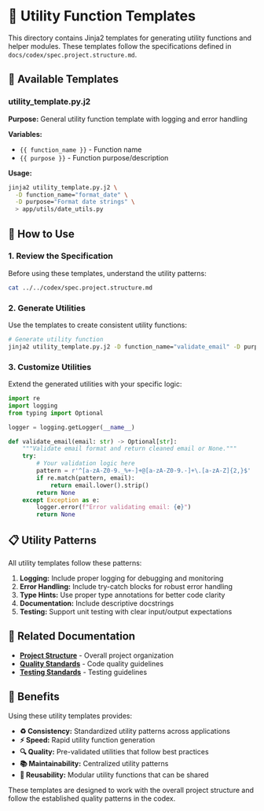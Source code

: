 # 🔧 Utility Function Templates

This directory contains Jinja2 templates for generating utility functions and helper modules. These templates follow the specifications defined in `docs/codex/spec.project.structure.md`.

## 📁 Available Templates

### utility_template.py.j2
**Purpose:** General utility function template with logging and error handling

**Variables:**
- `{{ function_name }}` - Function name
- `{{ purpose }}` - Function purpose/description

**Usage:**
```bash
jinja2 utility_template.py.j2 \
  -D function_name="format_date" \
  -D purpose="Format date strings" \
  > app/utils/date_utils.py
```

## 🚀 How to Use

### 1. **Review the Specification**
Before using these templates, understand the utility patterns:
```bash
cat ../../codex/spec.project.structure.md
```

### 2. **Generate Utilities**
Use the templates to create consistent utility functions:
```bash
# Generate utility function
jinja2 utility_template.py.j2 -D function_name="validate_email" -D purpose="Email validation" > app/utils/validation.py
```

### 3. **Customize Utilities**
Extend the generated utilities with your specific logic:
```python
import re
import logging
from typing import Optional

logger = logging.getLogger(__name__)

def validate_email(email: str) -> Optional[str]:
    """Validate email format and return cleaned email or None."""
    try:
        # Your validation logic here
        pattern = r'^[a-zA-Z0-9._%+-]+@[a-zA-Z0-9.-]+\.[a-zA-Z]{2,}$'
        if re.match(pattern, email):
            return email.lower().strip()
        return None
    except Exception as e:
        logger.error(f"Error validating email: {e}")
        return None
```

## 📋 Utility Patterns

All utility templates follow these patterns:

1. **Logging:** Include proper logging for debugging and monitoring
2. **Error Handling:** Include try-catch blocks for robust error handling
3. **Type Hints:** Use proper type annotations for better code clarity
4. **Documentation:** Include descriptive docstrings
5. **Testing:** Support unit testing with clear input/output expectations

## 🔗 Related Documentation

- **[Project Structure](../../codex/spec.project.structure.md)** - Overall project organization
- **[Quality Standards](../../codex/spec.quality.code.md)** - Code quality guidelines
- **[Testing Standards](../../codex/spec.quality.testing.md)** - Testing guidelines

## 🎯 Benefits

Using these utility templates provides:

- **♻️ Consistency:** Standardized utility patterns across applications
- **⚡ Speed:** Rapid utility function generation
- **🔍 Quality:** Pre-validated utilities that follow best practices
- **📚 Maintainability:** Centralized utility patterns
- **🔧 Reusability:** Modular utility functions that can be shared

These templates are designed to work with the overall project structure and follow the established quality patterns in the codex.
